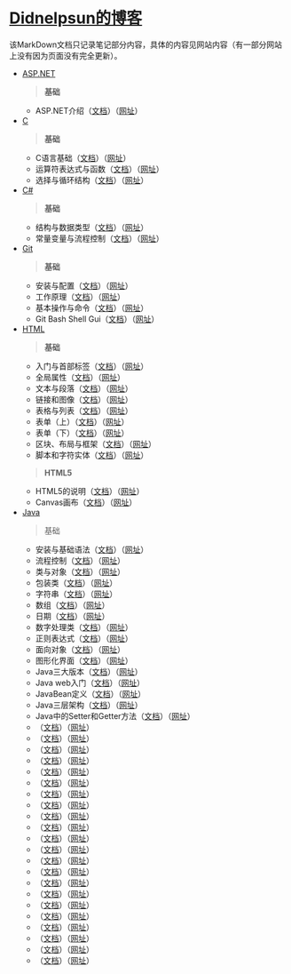 # [Didnelpsun的博客](https://didnelpsun.github.io/)

该MarkDown文档只记录笔记部分内容，具体的内容见网站内容（有一部分网站上没有因为页面没有完全更新）。

* [ASP.NET]()  
    >**基础**
    + ASP.NET介绍（[文档]()）（[网址]()）
* [C]()  
    >**基础**
    + C语言基础（[文档](https://github.com/Didnelpsun/didnelpsun.github.io/blob/master/_posts/notes/c/2019-01-25-c-language-basic.md)）（[网址](https://didnelpsun.github.io/notes/c/2019/01/25/c-language-basic.html)）
    + 运算符表达式与函数（[文档](https://github.com/Didnelpsun/didnelpsun.github.io/blob/master/_posts/notes/c/2019-01-26-c-sequence-structure.md)）（[网址](https://didnelpsun.github.io/notes/c/2019/01/26/c-sequence-structure.html)）
    + 选择与循环结构（[文档](https://github.com/Didnelpsun/didnelpsun.github.io/blob/master/_posts/notes/c/2019-01-27-c-select-structure-and-loop-structure.md)）（[网址](https://didnelpsun.github.io/notes/c/2019/01/27/c-select-structure-and-loop-structure.html)）
* [C#]()  
    >**基础**
    + 结构与数据类型（[文档]()）（[网址](https://didnelpsun.github.io/notes/csharp/base/2019/09/02/csharp-structure-and-data-type.html)）
    + 常量变量与流程控制（[文档]()）（[网址]()）
* [Git]()  
    >**基础**
    + 安装与配置（[文档]()）（[网址]()）
    + 工作原理（[文档]()）（[网址]()）
    + 基本操作与命令（[文档]()）（[网址]()）
    + Git Bash Shell Gui（[文档]()）（[网址]()）
* [HTML]()  
    >**基础**
    + 入门与首部标签（[文档]()）（[网址]()）
    + 全局属性（[文档]()）（[网址]()）
    + 文本与段落（[文档]()）（[网址]()）
    + 链接和图像（[文档]()）（[网址]()）
    + 表格与列表（[文档]()）（[网址]()）
    + 表单（上）（[文档]()）（[网址]()）
    + 表单（下）（[文档]()）（[网址]()）
    + 区块、布局与框架（[文档]()）（[网址]()）
    + 脚本和字符实体（[文档]()）（[网址]()）  
    >**HTML5**
    + HTML5的说明（[文档]()）（[网址]()）
    + Canvas画布（[文档]()）（[网址]()）
* [Java]()
    >基础
    + 安装与基础语法（[文档]()）（[网址]()）
    + 流程控制（[文档]()）（[网址]()）
    + 类与对象（[文档]()）（[网址]()）
    + 包装类（[文档]()）（[网址]()）
    + 字符串（[文档]()）（[网址]()）
    + 数组（[文档]()）（[网址]()）
    + 日期（[文档]()）（[网址]()）
    + 数字处理类（[文档]()）（[网址]()）
    + 正则表达式（[文档]()）（[网址]()）
    + 面向对象（[文档]()）（[网址]()）
    + 图形化界面（[文档]()）（[网址]()）
    + Java三大版本（[文档]()）（[网址]()）
    + Java web入门（[文档]()）（[网址]()）
    + JavaBean定义（[文档]()）（[网址]()）
    + Java三层架构（[文档]()）（[网址]()）
    + Java中的Setter和Getter方法（[文档]()）（[网址]()）
    + （[文档]()）（[网址]()）
    + （[文档]()）（[网址]()）
    + （[文档]()）（[网址]()）
    + （[文档]()）（[网址]()）
    + （[文档]()）（[网址]()）
    + （[文档]()）（[网址]()）
    + （[文档]()）（[网址]()）
    + （[文档]()）（[网址]()）
    + （[文档]()）（[网址]()）
    + （[文档]()）（[网址]()）
    + （[文档]()）（[网址]()）
    + （[文档]()）（[网址]()）
    + （[文档]()）（[网址]()）
    + （[文档]()）（[网址]()）
    + （[文档]()）（[网址]()）
    + （[文档]()）（[网址]()）
    + （[文档]()）（[网址]()）
    + （[文档]()）（[网址]()）
    + （[文档]()）（[网址]()）
    + （[文档]()）（[网址]()）
    + （[文档]()）（[网址]()）
    + （[文档]()）（[网址]()）

